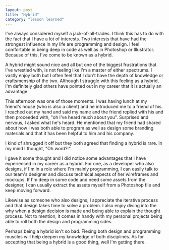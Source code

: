 ```yaml
---
layout: post
title: "Hybrid"
category: "lesson learned"
---
```


I've always considered myself a jack-of-all-trades. I think this has to do with the fact that I have a lot of interests. Two interests that have had the strongest influence in my life are programming and design. I feel comfortable in being deep in code as well as in Photoshop or Illustrator. Because of this, I've come to be known as a hybrid.

A hybrid might sound nice and all but one of the biggest frustrations that I've wrestled with, is not feeling like I'm a master of either spectrums. I vastly enjoy both but I often feel that I don't have the depth of knowledge or craftsmenship of the two. Although I struggle with this feeling as a hybrid, I'm definitely glad others have pointed out in my career that it is actually an advantage.

This afternoon was one of those moments. I was having lunch at my friend's house (who is also a client) and he introduced me to a friend of his. I reached out my hand and said my name and the friend replied with his and then proceeded with, "oh I've heard much about you". Surprised and nervous, I asked what he's heard. He mentioned that my friend had shared about how I was both able to program as well as design some branding materials and that it has been helpful to him and his company.

I kind of shrugged it off but they both agreed that finding a hybrid is rare. In my mind I thought, "Oh word?!".

I gave it some thought and I did notice some advantages that I have experienced in my career as a hybrid. For one, as a developer who also designs, if I'm in a role where I'm mainly programming, I can easily talk to our team's designer and discuss technical aspects of her wireframes and mockups. If I'm deep in some code and need some assets from the designer, I can usually extract the assets myself from a Photoshop file and keep moving forward.

Likewise as someone who also designs, I appreciate the iterative process and that design takes time to solve a problem. I also enjoy diving into the why when a design decision is made and being able to explain the thought process. Not to mention, it comes in handy with my personal projects being able to roll both the design and programming sides.

Perhaps being a hybrid isn't so bad. Flexing both design and programming muscles will help deepen my knowledge of both disciplines. As for accepting that being a hybrid is a good thing, well I'm getting there.